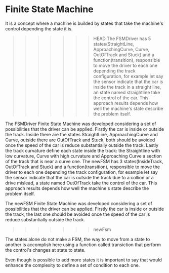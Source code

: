 
Finite State Machine
====================

It is a concept where a machine is builded by states that take the machine's control depending the state it is.
>>>>>>> HEAD
The FSMDriver has 5 states(StraightLine, ApproachingCurve, Curve, OutOfTrack and Stuck) and a function(transition), 
responsible to move the driver to each one depending the track configuration, for example let say the sensor indicate 
that the car is inside the track in a straight line, an state named straightline take the control of the car. 
This approach results depends how well the machine's state describe the problem itself.

The FSMDriver Finite State Machine was developed considering a set of possibilities that the driver can be applied. 
Firstly the car is inside or outside the track. Inside there are the states StraightLine, ApproachingCurve and Curve, 
outside there are OutOfTrack and Stuck, both should be avoided once the speed of the car is reduce substantially outside 
the track. Lastly the track curvature define each state inside the track: the Straightline with low curvature, Curve
with high curvature and Approaching Curve a section of the track that is near a curve one.
The newFSM has 3 states(InsideTrack, OutOfTrack and Stuck) and a function(transition), responsible to move the driver
to each one depending the track configuration, for example let say the sensor indicate that the car is outside the 
track due to a collion or a drive mislead, a state named OutOfTrack take the control of the car. This approach results 
depends how well the machine's state describe the problem itself.

The newFSM Finite State Machine was developed considering a set of possibilities that the driver can be applied. 
Firstly the car is inside or outside the track, the last one should be avoided once the speed of the car is reduce 
substantially outside the track.
>>>>>>> newFsm

The states alone do not make a FSM, the way to move from a state to another is accomplish here using a function called
transiction that perform the control's changes at state to state. 

Even though is possible to add more states it is important to say that would enhance the complexity to define a set of 
condition to each one.

